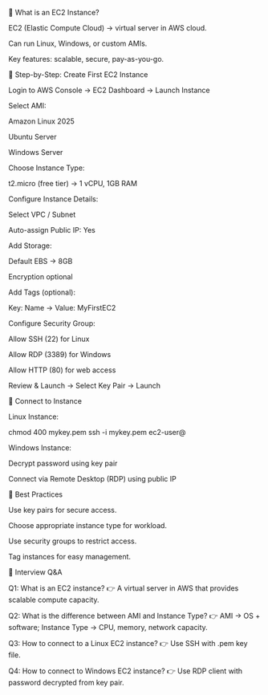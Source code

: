 📘 What is an EC2 Instance?

EC2 (Elastic Compute Cloud) → virtual server in AWS cloud.

Can run Linux, Windows, or custom AMIs.

Key features: scalable, secure, pay-as-you-go.

🔹 Step-by-Step: Create First EC2 Instance

Login to AWS Console → EC2 Dashboard → Launch Instance

Select AMI:

Amazon Linux 2025

Ubuntu Server

Windows Server

Choose Instance Type:

t2.micro (free tier) → 1 vCPU, 1GB RAM

Configure Instance Details:

Select VPC / Subnet

Auto-assign Public IP: Yes

Add Storage:

Default EBS → 8GB

Encryption optional

Add Tags (optional):

Key: Name → Value: MyFirstEC2

Configure Security Group:

Allow SSH (22) for Linux

Allow RDP (3389) for Windows

Allow HTTP (80) for web access

Review & Launch → Select Key Pair → Launch

🔹 Connect to Instance

Linux Instance:

chmod 400 mykey.pem
ssh -i mykey.pem ec2-user@<public-ip>


Windows Instance:

Decrypt password using key pair

Connect via Remote Desktop (RDP) using public IP

🔹 Best Practices

Use key pairs for secure access.

Choose appropriate instance type for workload.

Use security groups to restrict access.

Tag instances for easy management.

🎯 Interview Q&A

Q1: What is an EC2 instance?
👉 A virtual server in AWS that provides scalable compute capacity.

Q2: What is the difference between AMI and Instance Type?
👉 AMI → OS + software; Instance Type → CPU, memory, network capacity.

Q3: How to connect to a Linux EC2 instance?
👉 Use SSH with .pem key file.

Q4: How to connect to Windows EC2 instance?
👉 Use RDP client with password decrypted from key pair.
